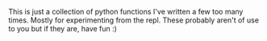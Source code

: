 This is just a collection of python functions I've written a few too many times. Mostly for experimenting from the repl. These probably aren't of use to you but if they are, have fun :)

